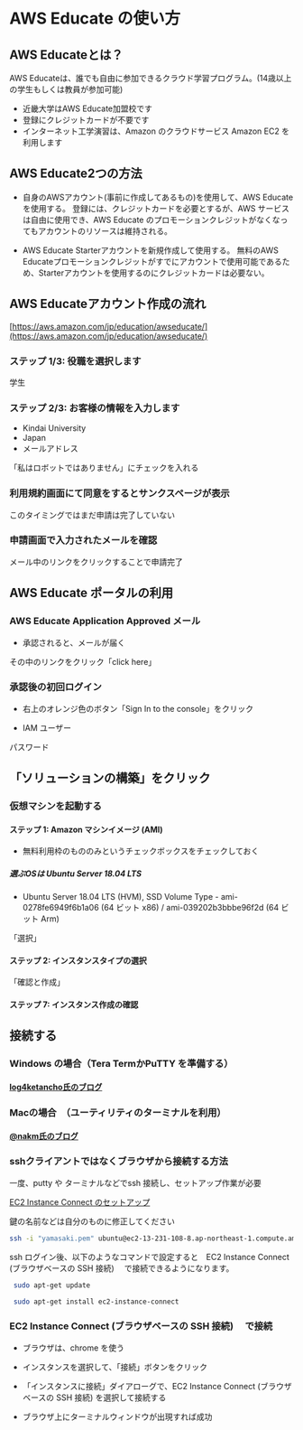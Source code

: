 # AWS Educate の使い方

## AWS Educateとは？ 
AWS Educateは、誰でも自由に参加できるクラウド学習プログラム。(14歳以上の学生もしくは教員が参加可能)


* 近畿大学はAWS Educate加盟校です
* 登録にクレジットカードが不要です
* インターネット工学演習は、Amazon のクラウドサービス Amazon EC2 を利用します

## AWS Educate2つの方法

*  自身のAWSアカウント(事前に作成してあるもの)を使用して、AWS Educateを使用する。
登録には、クレジットカードを必要とするが、AWS サービスは自由に使用でき、AWS Educate のプロモーションクレジットがなくなってもアカウントのリソースは維持される。

*  AWS Educate Starterアカウントを新規作成して使用する。
無料のAWS Educateプロモーションクレジットがすでにアカウントで使用可能であるため、Starterアカウントを使用するのにクレジットカードは必要ない。

## AWS Educateアカウント作成の流れ

[https://aws.amazon.com/jp/education/awseducate/](https://aws.amazon.com/jp/education/awseducate/)

### ステップ 1/3: 役職を選択します

学生

### ステップ 2/3: お客様の情報を入力します

* Kindai University
* Japan
* メールアドレス

「私はロボットではありません」にチェックを入れる

### 利用規約画面にて同意をするとサンクスページが表示

このタイミングではまだ申請は完了していない

### 申請画面で入力されたメールを確認

メール中のリンクをクリックすることで申請完了


## AWS Educate ポータルの利用

### AWS Educate Application Approved メール

* 承認されると、メールが届く

その中のリンクをクリック「click here」


### 承認後の初回ログイン

* 右上のオレンジ色のボタン「Sign In to the console」をクリック

*  IAM ユーザー

パスワード

## 「ソリューションの構築」をクリック

### 仮想マシンを起動する

#### ステップ 1: Amazon マシンイメージ (AMI)

* 無料利用枠のもののみというチェックボックスをチェックしておく

##### 選ぶOSは Ubuntu Server 18.04 LTS

* Ubuntu Server 18.04 LTS (HVM), SSD Volume Type - ami-0278fe6949f6b1a06 (64 ビット x86) / ami-039202b3bbbe96f2d (64 ビット Arm)

「選択」

#### ステップ 2: インスタンスタイプの選択

「確認と作成」

#### ステップ 7: インスタンス作成の確認

## 接続する

### Windows の場合（Tera TermかPuTTY を準備する）

#### [log4ketancho氏のブログ](https://www.ketancho.net/entry/2018/09/06/060951)

### Macの場合　（ユーティリティのターミナルを利用）

#### [@nakm氏のブログ](https://qiita.com/nakm/items/695e41d8e71d0d281ac4)

### sshクライアントではなくブラウザから接続する方法

一度、putty や ターミナルなどでssh 接続し、セットアップ作業が必要

[EC2 Instance Connect のセットアップ](https://docs.aws.amazon.com/ja_jp/AWSEC2/latest/UserGuide/ec2-instance-connect-set-up.html#ec2-instance-connect-setup-security-group)

鍵の名前などは自分のものに修正してください

```bash
ssh -i "yamasaki.pem" ubuntu@ec2-13-231-108-8.ap-northeast-1.compute.amazonaws.com

```

ssh ログイン後、以下のようなコマンドで設定すると　EC2 Instance Connect (ブラウザベースの SSH 接続) 　で接続できるようになります。

```bash
 sudo apt-get update

 sudo apt-get install ec2-instance-connect
```
 
 ### EC2 Instance Connect (ブラウザベースの SSH 接続) 　で接続
 
 * ブラウザは、chrome を使う

*  インスタンスを選択して、「接続」ボタンをクリック
*  「インスタンスに接続」ダイアローグで、EC2 Instance Connect (ブラウザベースの SSH 接続) を選択して接続する
*  ブラウザ上にターミナルウィンドウが出現すれば成功
 